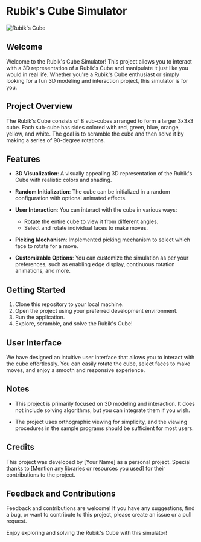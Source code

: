 # Rubik's Cube Simulator

![Rubik's Cube]([rubiks-cube-image.jpg](https://images.pexels.com/photos/54101/magic-cube-cube-puzzle-play-54101.jpeg?auto=compress&cs=tinysrgb&w=1260&h=750&dpr=1))

## Welcome

Welcome to the Rubik's Cube Simulator! This project allows you to interact with a 3D representation of a Rubik's Cube and manipulate it just like you would in real life. Whether you're a Rubik's Cube enthusiast or simply looking for a fun 3D modeling and interaction project, this simulator is for you.

## Project Overview

The Rubik's Cube consists of 8 sub-cubes arranged to form a larger 3x3x3 cube. Each sub-cube has sides colored with red, green, blue, orange, yellow, and white. The goal is to scramble the cube and then solve it by making a series of 90-degree rotations.

## Features

- **3D Visualization**: A visually appealing 3D representation of the Rubik's Cube with realistic colors and shading.

- **Random Initialization**: The cube can be initialized in a random configuration with optional animated effects.

- **User Interaction**: You can interact with the cube in various ways:
  - Rotate the entire cube to view it from different angles.
  - Select and rotate individual faces to make moves.

- **Picking Mechanism**: Implemented picking mechanism to select which face to rotate for a move.

- **Customizable Options**: You can customize the simulation as per your preferences, such as enabling edge display, continuous rotation animations, and more.

## Getting Started

1. Clone this repository to your local machine.
2. Open the project using your preferred development environment.
3. Run the application.
4. Explore, scramble, and solve the Rubik's Cube!

## User Interface

We have designed an intuitive user interface that allows you to interact with the cube effortlessly. You can easily rotate the cube, select faces to make moves, and enjoy a smooth and responsive experience.

## Notes

- This project is primarily focused on 3D modeling and interaction. It does not include solving algorithms, but you can integrate them if you wish.

- The project uses orthographic viewing for simplicity, and the viewing procedures in the sample programs should be sufficient for most users.

## Credits

This project was developed by [Your Name] as a personal project. Special thanks to [Mention any libraries or resources you used] for their contributions to the project.

## Feedback and Contributions

Feedback and contributions are welcome! If you have any suggestions, find a bug, or want to contribute to this project, please create an issue or a pull request.

Enjoy exploring and solving the Rubik's Cube with this simulator!
